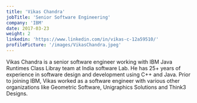 ```yaml
---
title: 'Vikas Chandra'
jobTitle: 'Senior Software Engineering'
company: 'IBM'
date: 2017-03-23
weight: 2
linkedin: 'https://www.linkedin.com/in/vikas-c-12a59510/'
profilePicture: '/images/VikasChandra.jpeg'
---
```


Vikas Chandra is a senior software engineer working with IBM Java Runtimes Class Libray team at India software Lab. He has 25+ years of experience in software design and development using C++ and Java. Prior to joining IBM, Vikas worked as a software engineer with various other organizations like Geometric Software, Unigraphics Solutions and Think3 Designs.

